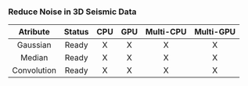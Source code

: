 ### Reduce Noise in 3D Seismic Data

| **Atribute** | **Status** | **CPU** | **GPU** | **Multi-CPU** | **Multi-GPU** |
|:------------:|:----------:|:-------:|:-------:|:-------------:|:-------------:|
|  Gaussian    |    Ready   |    X    |    X    |       X       |       X       |
|   Median     |    Ready   |    X    |    X    |       X       |       X       |
| Convolution  |    Ready   |    X    |    X    |       X       |       X       |
